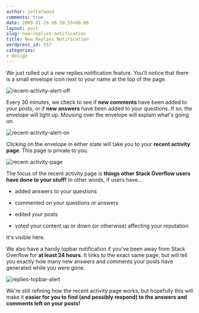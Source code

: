 ```yaml
---
author: jeffatwood
comments: true
date: 2009-01-29 06:59:53+00:00
layout: post
slug: new-replies-notification
title: New Replies Notification
wordpress_id: 557
categories:
- design
---
```



We just rolled out a new replies notification feature. You'll notice that there is a small envelope icon next to your name at the top of the page.



![recent-activity-alert-off](http://blog.stackoverflow.com/wp-content/uploads/recent-activity-alert-off.png)



Every 30 minutes, we check to see if **new comments** have been added to your posts, or if **new answers** have been added to your questions. If so, the envelope will light up. Mousing over the envelope will explain what's going on.



![recent-activity-alert-on](http://blog.stackoverflow.com/wp-content/uploads/recent-activity-alert-on.png)



Clicking on the envelope in either state will take you to your **recent activity page**. This page is private to you.



![recent-activity-page](http://blog.stackoverflow.com/wp-content/uploads/recent-activity-page.png)



The focus of the recent activity page is **things other Stack Overflow users have done to your stuff!** In other words, if users have...







  * added answers to your questions

  * commented on your questions or answers

  * edited your posts

  * voted your content up or down (or otherwise) affecting your reputation




It's visible here.



We also have a handy topbar notification if you've been away from Stack Overflow for **at least 24 hours**. It links to the exact same page, but will tell you exactly how many new answers and comments your posts have generated while you were gone.



![replies-topbar-alert](http://blog.stackoverflow.com/wp-content/uploads/replies-topbar-alert.png)



We're still refining how the recent activity page works, but hopefully this will make it **easier for you to find (and possibly respond) to the answers and comments left on your posts!**

